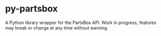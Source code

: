 # py-partsbox
A Python library wrapper for the PartsBox API. Work in progress, features may break or change at any time without warning. 
